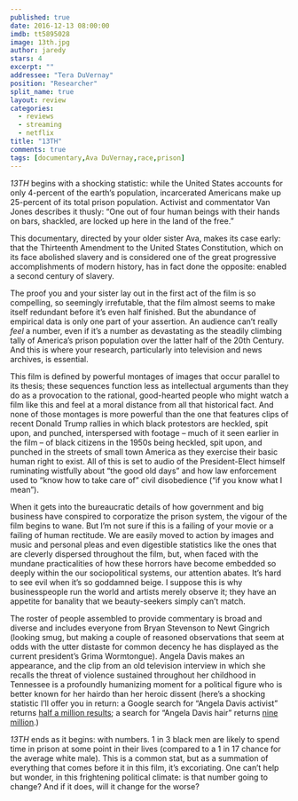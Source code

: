 ```yaml
---
published: true
date: 2016-12-13 08:00:00
imdb: tt5895028
image: 13th.jpg
author: jaredy
stars: 4
excerpt: ""
addressee: "Tera DuVernay"
position: "Researcher"
split_name: true
layout: review
categories: 
  - reviews
  - streaming
  - netflix
title: "13TH"
comments: true
tags: [documentary,Ava DuVernay,race,prison]
---
```

_13TH_ begins with a shocking statistic: while the United States accounts for only 4-percent of the earth’s population, incarcerated Americans make up 25-percent of its total prison population. Activist and commentator Van Jones describes it thusly: “One out of four human beings with their hands on bars, shackled, are locked up here in the land of the free.”

This documentary, directed by your older sister Ava, makes its case early: that the Thirteenth Amendment to the United States Constitution, which on its face abolished slavery and is considered one of the great progressive accomplishments of modern history, has in fact done the opposite: enabled a second century of slavery. 

The proof you and your sister lay out in the first act of the film is so compelling, so seemingly irrefutable, that the film almost seems to make itself redundant before it’s even half finished. But the abundance of empirical data is only one part of your assertion. An audience can’t really _feel_ a number, even if it’s a number as devastating as the steadily climbing tally of America’s prison population over the latter half of the 20th Century. And this is where your research, particularly into television and news archives, is essential. 

This film is defined by powerful montages of images that occur parallel to its thesis; these sequences function less as intellectual arguments than they do as a provocation to the rational, good-hearted people who might watch a film like this and feel at a moral distance from all that historical fact. And none of those montages is more powerful than the one that features clips of recent Donald Trump rallies in which black protestors are heckled, spit upon, and punched, interspersed with footage – much of it seen earlier in the film – of black citizens in the 1950s being heckled, spit upon, and punched in the streets of small town America as they exercise their basic human right to exist. All of this is set to audio of the President-Elect himself ruminating wistfully about “the good old days” and how law enforcement used to “know how to take care of” civil disobedience (“if you know what I mean”). 

When it gets into the bureaucratic details of how government and big business have conspired to corporatize the prison system, the vigour of the film begins to wane. But I’m not sure if this is a failing of your movie or a failing of human rectitude. We are easily moved to action by images and music and personal pleas and even digestible statistics like the ones that are cleverly dispersed throughout the film, but, when faced with the mundane practicalities of how these horrors have become embedded so deeply within the our sociopolitical systems, our attention abates. It’s hard to see evil when it’s so goddamned beige. I suppose this is why businesspeople run the world and artists merely observe it; they have an appetite for banality that we beauty-seekers simply can’t match. 

The roster of people assembled to provide commentary is broad and diverse and includes everyone from Bryan Stevenson to Newt Gingrich (looking smug, but making a couple of reasoned observations that seem at odds with the utter distaste for common decency he has displayed as the current president’s Grima Wormtongue). Angela Davis makes an appearance, and the clip from an old television interview in which she recalls the threat of violence sustained throughout her childhood in Tennessee is a profoundly humanizing moment for a political figure who is better known for her hairdo than her heroic dissent (here’s a shocking statistic I’ll offer you in return: a Google search for “Angela Davis activist” returns [half a million results](https://www.google.ca/search?q=angela+davis+hair&oq=angela+davis+hair&aqs=chrome..69i57.2318j0j1&sourceid=chrome&ie=UTF-8#q=angela+davis+activist); a search for “Angela Davis hair” returns [nine million](https://www.google.ca/search?q=angela+davis+hair&oq=angela+davis+hair&aqs=chrome..69i57.2318j0j1&sourceid=chrome&ie=UTF-8).)

_13TH_ ends as it begins: with numbers. 1 in 3 black men are likely to spend time in prison at some point in their lives (compared to a 1 in 17 chance for the average white male). This is a common stat, but as a summation of everything that comes before it in this film, it’s excoriating. One can’t help but wonder, in this frightening political climate: is that number going to change? And if it does, will it change for the worse?